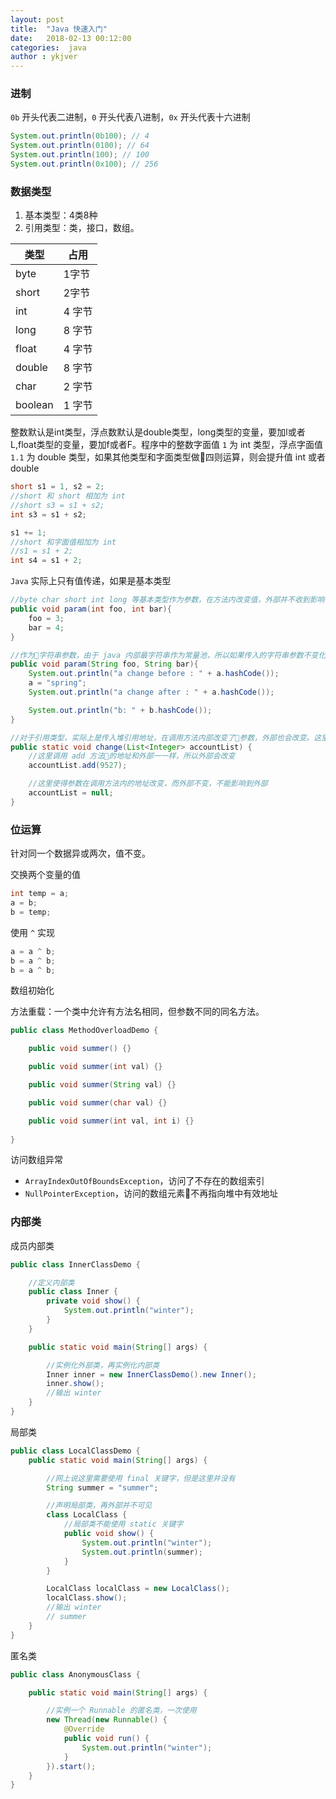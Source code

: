 ```yaml
---
layout: post
title:  "Java 快速入门"
date:   2018-02-13 00:12:00
categories:  java
author : ykjver
---
```



### 进制

`0b` 开头代表二进制，`0` 开头代表八进制，`0x` 开头代表十六进制

```java
System.out.println(0b100); // 4
System.out.println(0100); // 64
System.out.println(100); // 100
System.out.println(0x100); // 256
```

### 数据类型

1. 基本类型：4类8种
2. 引用类型：类，接口，数组。

| 类型     | 占用   |
| -------- | ------ |
| byte     | 1字节  |
| short    | 2字节  |
| int      | 4 字节 |
| long     | 8 字节 |
| float    | 4 字节 |
| double   | 8 字节 |
| char     | 2 字节 |
| boolean | 1 字节 |

整数默认是int类型，浮点数默认是double类型，long类型的变量，要加l或者L,float类型的变量，要加f或者F。程序中的整数字面值 `1` 为 int 类型，浮点字面值 `1.1` 为 double 类型，如果其他类型和字面类型做四则运算，则会提升值 int 或者 double

```java
short s1 = 1, s2 = 2;
//short 和 short 相加为 int
//short s3 = s1 + s2;
int s3 = s1 + s2;

s1 += 1;
//short 和字面值相加为 int
//s1 = s1 + 2;
int s4 = s1 + 2;
```

`Java` 实际上只有值传递，如果是基本类型

```java
//byte char short int long 等基本类型作为参数，在方法内改变值，外部并不收到影响
public void param(int foo, int bar){
    foo = 3;
    bar = 4;
}

//作为字符串参数，由于 java 内部最字符串作为常量池，所以如果传入的字符串参数不变化，字符串的地址不会变化，如果在方法内字符串变化过，那么参数地址变化，但并不影响方法调用者的入参变量
public void param(String foo, String bar){
    System.out.println("a change before : " + a.hashCode());
    a = "spring";
    System.out.println("a change after : " + a.hashCode());

    System.out.println("b: " + b.hashCode());
}

//对于引用类型，实际上是传入堆引用地址，在调用方法内部改变了参数，外部也会改变。这里只能通参数本事能改变自己的方法改变。
public static void change(List<Integer> accountList) {
    //这里调用 add 方法的地址和外部一一样，所以外部会改变
    accountList.add(9527);

    //这里使得参数在调用方法内的地址改变，而外部不变，不能影响到外部
    accountList = null;
}
```


### 位运算

针对同一个数据异或两次，值不变。

交换两个变量的值
```java
int temp = a;
a = b;
b = temp;
```

使用 `^` 实现
```java
a = a ^ b;
b = a ^ b;
b = a ^ b;
```

数组初始化


方法重载：一个类中允许有方法名相同，但参数不同的同名方法。

```java
public class MethodOverloadDemo {

    public void summer() {}

    public void summer(int val) {}

    public void summer(String val) {}

    public void summer(char val) {}

    public void summer(int val, int i) {}
    
}
```
访问数组异常
- `ArrayIndexOutOfBoundsException`，访问了不存在的数组索引
- `NullPointerException`，访问的数组元素不再指向堆中有效地址


### 内部类

成员内部类
```java
public class InnerClassDemo {

    //定义内部类
    public class Inner {
        private void show() {
            System.out.println("winter");
        }
    }

    public static void main(String[] args) {

        //实例化外部类，再实例化内部类
        Inner inner = new InnerClassDemo().new Inner();
        inner.show();
        //输出 winter
    }
}
```

局部类
```java
public class LocalClassDemo {
    public static void main(String[] args) {

        //网上说这里需要使用 final 关键字，但是这里并没有
        String summer = "summer";

        //声明局部类，再外部并不可见
        class LocalClass {
            //局部类不能使用 static 关键字
            public void show() {
                System.out.println("winter");
                System.out.println(summer);
            }
        }

        LocalClass localClass = new LocalClass();
        localClass.show();
        //输出 winter
        // summer
    }
}
```

匿名类
```java
public class AnonymousClass {

    public static void main(String[] args) {

        //实例一个 Runnable 的匿名类，一次使用
        new Thread(new Runnable() {
            @Override
            public void run() {
                System.out.println("winter");
            }
        }).start();
    }
}
```